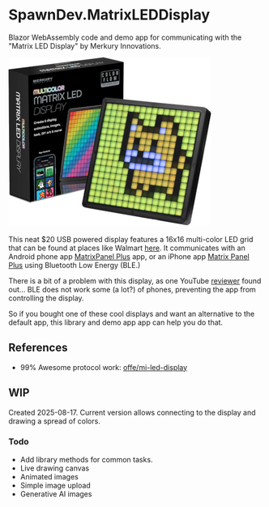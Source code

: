 # SpawnDev.MatrixLEDDisplay
Blazor WebAssembly code and demo app for communicating with the "Matrix LED Display" by Merkury Innovations. 

![Matrix LED Display](https://raw.githubusercontent.com/LostBeard/SpawnDev.MatrixLEDDisplay/master/SpawnDev.MatrixLEDDisplay.Demo/wwwroot/mi-matrix-display-400x334.png)

This neat $20 USB powered display features a 16x16 multi-color LED grid
that can be found at places like Walmart [here](https://www.walmart.com/ip/Merkury-Innovations-Bluetooth-Matrix-LED-Pixel-Display/5150283693).
It communicates with an 
Android phone app [MatrixPanel Plus](https://play.google.com/store/apps/details?id=com.wzjledaxc.ledplus) app,
or an iPhone app [Matrix Panel Plus](https://apps.apple.com/us/app/matrix-panel-plus/id6743264417)
using Bluetooth Low Energy (BLE.)

There is a bit of a problem with this display, as one YouTube [reviewer](https://www.youtube.com/watch?v=QN0TxJoeTNk) found out... 
BLE does not work some (a lot?) of phones, preventing the app from controlling the display.

So if you bought one of these cool displays and want an alternative to the default app, this library and demo app app can help you do that.

## References
- 99% Awesome protocol work: [offe/mi-led-display](https://github.com/offe/mi-led-display)

## WIP
Created 2025-08-17. Current version allows connecting to the display and drawing a spread of colors.

### Todo
- Add library methods for common tasks.
- Live drawing canvas
- Animated images
- Simple image upload
- Generative AI images
